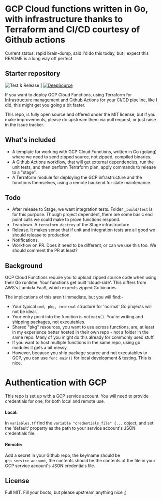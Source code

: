 # GCP Cloud functions written in Go, with infrastructure thanks to Terraform and CI/CD courtesy of Github actions

Current status: rapid brain-dump, said I'd do this today, but I expect this README is a long way off perfect

## Starter repository

![Test & Release](https://github.com/teetlab/sso/workflows/Test%20&%20Release/badge.svg) | [![DeepSource](https://static.deepsource.io/deepsource-badge-light-mini.svg)](https://deepsource.io/gh/teetlab/sso/?ref=repository-badge)

If you want to deploy GCP Cloud Functions, using  Terraform for Infrastructure management 
and Github Actions for your CI/CD pipeline, like I did, this might get you going a bit faster.

This repo, is fully open source and offered under the MIT license, but if you make improvements, 
please do upstream them via pull request, or just raise in the issue tracker. 

## What's included

- A template for working with GCP Cloud Functions, written in Go (golang) where we need to send
zipped source, not zipped, compiled binaries.
- A Github Actions workflow, that will get external dependencies, run the unit tests, and then perform
Terraform plan, apply commands to release to a "stage". 
- A Terraform module for deploying the GCP infrastructure and the functions themselves, using a remote
backend for state maintenance.

## Todo

- After release to Stage, we want integration tests. Folder `_build/test` is for this purpose.
Though project dependent, there are some basic end point calls we could make to prove functions respond.
- Teardown. A `terraform destroy` of the Stage infrastructure
- Release. It makes sense that if unit and integration tests are all good we should release to production.
- Notifications.
- Workflow on PR. Does it need to be different, or can we use this too. We should comment the PR at least?

## Background

GCP Cloud Functions require you to upload zipped source code when using their Go runtime.
Your functions get built 'cloud-side'. This differs from AWS's Lambda FaaS, which expects zipped Go binaries.

The implications of this aren't immediate, but you will find:-

- Your typical `cmd, pkg, internal` structure for 'normal' Go projects will not be ideal.
- Your entry point into the function is not `main()`. You're writing and shipping packages, not executables.
- Shared "pkg" resources, you want to use across functions, are, at least in my experience better
hosted in their own repo - not a folder in the same repo. Many of you might do this already for commonly used stuff.
- If you want to host multiple functions in the same repo, using go modules it gets a bit messy.  
- However, because you ship package source and not executables to GCP, you can use `func main()` for local development
 & testing. This is nice.
 
# Authentication with GCP

This repo is set up with a GCP service account. You will need to provide credentials for one, for both local and remote use.

#### Local: 

In `variables.tf` find the  `variable "credentials_file" {...` object, and set the 'default' property as the path to your 
service account's JSON credentials file. 
                       
#### Remote: 

Add a secret in your Github repo, the key/name should be `gcp_service_account`, the contents should be
the contents of the file in your GCP service account's JSON credentials file.

## License

Full MIT. Fill your boots, but please upstream anything nice ;)
